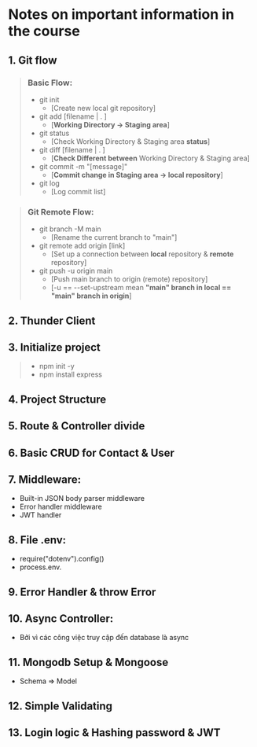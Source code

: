 # Notes on important information in the course
## 1. Git flow
> ### Basic Flow:
> - git init 
>   - [Create new local git repository]
> - git add [filename | . ]
>   - [__Working Directory -> Staging area__]
> - git status 
>   - [Check Working Directory & Staging area __status__]
> - git diff [filename | . ] 
>   - [__Check Different between__ Working Directory & Staging area]
> - git commit -m "[message]"
>   - [__Commit change in Staging area -> local repository__]
> - git log 
>   - [Log commit list]

> ### Git Remote Flow: 
> - git branch -M main 
>   - [Rename the current branch to "main"]
> - git remote add origin [link] 
>   - [Set up a connection between __local__ repository & __remote__ repository]
> - git push -u origin main 
>   - [Push main branch to origin (remote) repository]
>   - [-u == --set-upstream mean __"main" branch in local == "main" branch in origin__] 

## 2. Thunder Client

## 3. Initialize project
> - npm init -y
> - npm install express

## 4. Project Structure

## 5. Route & Controller divide

## 6. Basic CRUD for Contact & User

## 7. Middleware:
- Built-in JSON body parser middleware
- Error handler middleware
- JWT handler
## 8. File .env:
- require("dotenv").config()
- process.env.<Variable name>

## 9. Error Handler & throw Error

## 10. Async Controller:
- Bởi vì các công việc truy cập đến database là async

## 11. Mongodb Setup & Mongoose
- Schema => Model

## 12. Simple Validating 

## 13. Login logic & Hashing password & JWT